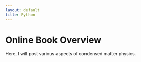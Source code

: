 ```yaml
---
layout: default
title: Python
---
```


# Online Book Overview

Here, I will post various aspects of condensed matter physics.

